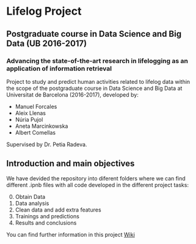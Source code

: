 # Lifelog Project  
## Postgraduate course in Data Science and Big Data (UB 2016-2017)
### Advancing the state-of-the-art research in lifelogging as an application of information retrieval
Project to study and predict human activities related to lifelog data within the scope of the postgraduate course in Data Science and Big Data at Universitat de Barcelona (2016-2017), developed by:

* Manuel Forcales 
* Aleix Llenas
* Núria Pujol
* Aneta Marcinkowska
* Albert Comellas

Supervised by Dr. Petia Radeva.

 ## Introduction and main objectives

We have devided the repository into diferent folders where we can find different .ipnb files with all code developed in the different project tasks:

  0. Obtain Data
  1. Data analysis
  2. Clean data and add extra features
  3. Trainings and predictions
  4. Results and conclusions
  
 You can find further information in this project [Wiki](https://github.com/llevaNEUS/Lifelog-Project-Data-Science-UB-2016-2017-/wiki)
